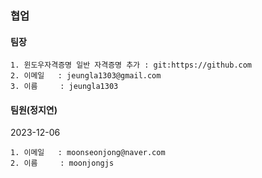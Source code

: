 ### 협업

#### 팀장
``````
1. 윈도우자격증명 일반 자격증명 추가 : git:https://github.com
2. 이메일   : jeungla1303@gmail.com
3. 이름     : jeungla1303
``````

#### 팀원(정지연)
2023-12-06
``````
1. 이메일   : moonseonjong@naver.com
2. 이름     : moonjongjs
``````
